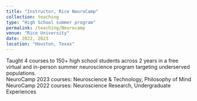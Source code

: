 ```yaml
---
title: "Instructor, Rice NeuroCamp"
collection: teaching
type: "High School summer program"
permalink: /teaching/Neurocamp
venue: "Rice University"
date: 2022, 2023
location: "Houston, Texas"
---
```



Taught 4 courses to 150+ high school students across 2 years in a free virtual and in-person summer neuroscience program targeting underserved populations.\
NeuroCamp 2023 courses: Neuroscience & Technology, Philosophy of Mind\
NeuroCamp 2022 courses: Neuroscience Research, Undergraduate Experiences
